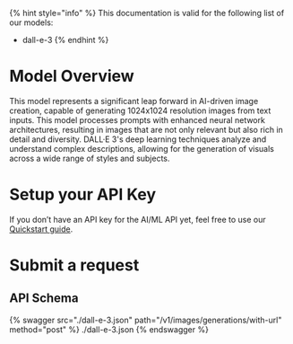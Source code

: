 [#references:start]: <> ({ "template": "openapi" })
{% hint style="info" %}
This documentation is valid for the following list of our models:
* dall-e-3
{% endhint %}

# Model Overview
This model represents a significant leap forward in AI-driven image creation, capable of generating 1024x1024 resolution images from text inputs. This model processes prompts with enhanced neural network architectures, resulting in images that are not only relevant but also rich in detail and diversity. DALL·E 3&#x27;s deep learning techniques analyze and understand complex descriptions, allowing for the generation of visuals across a wide range of styles and subjects.

# Setup your API Key
If you don’t have an API key for the AI/ML API yet, feel free to use our [Quickstart guide](https://docs.aimlapi.com/quickstart/setting-up).

# Submit a request
## API Schema
{% swagger src="./dall-e-3.json" path="/v1/images/generations/with-url" method="post" %}
./dall-e-3.json
{% endswagger %}

[#references:end]: <> ({})